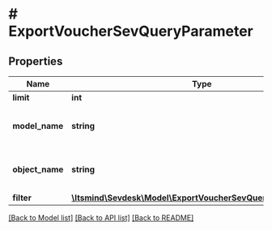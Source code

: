 # # ExportVoucherSevQueryParameter

## Properties

Name | Type | Description | Notes
------------ | ------------- | ------------- | -------------
**limit** | **int** | Limit export | [optional]
**model_name** | **string** | Model name, which is &#39;Voucher&#39; | [default to 'Voucher']
**object_name** | **string** | Model name, which is &#39;SevQuery&#39; | [default to 'SevQuery']
**filter** | [**\Itsmind\Sevdesk\Model\ExportVoucherSevQueryParameterFilter**](ExportVoucherSevQueryParameterFilter.md) |  | [optional]

[[Back to Model list]](../../README.md#models) [[Back to API list]](../../README.md#endpoints) [[Back to README]](../../README.md)
